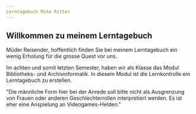 ```yaml
---
Lerntagebuch Mike Ritter
---
```


## Willkommen zu meinem Lerntagebuch

Müder Reisender, hoffentlich finden Sie bei meinem Lerntagebuch ein wenig Erholung für die grosse Quest vor uns.

Im achten und somit letzten Semester, haben wir als Klasse das Modul Bibliotheks- und Archivinformatik. In diesem Modul ist die Lernkontrolle ein Lerntagebuch zu erstellen.

"Die männliche Form hier bei der Anrede soll bitte nicht als Ausgrenzung von Frauen oder anderen Geschlechterrollen interpretiert werden. Es ist eher eine Anspielung an Videogames-Helden."

